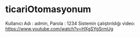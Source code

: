 # ticariOtomasyonum
Kullanıcı Adı : admin,
Parola : 1234
Sistemin çalıştırıldığı video:
https://www.youtube.com/watch?v=HXgSYgSrmUg
